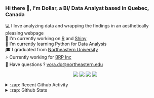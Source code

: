 ### Hi there 👋, I'm Dollar, a BI/ Data Analyst based in Quebec, Canada 

💻 I love analyzing data and wrapping the findings in an aesthetically pleasing webpage <br />
🔭 I'm currently working on [R](https://www.r-project.org/about.html) and [Shiny](https://shiny.rstudio.com/)<br />
🌱 I’m currently learning Python for Data Analysis<br />
🎓 I graduated from [Northeastern University](https://www.northeastern.edu/)<br />
⚡ Currently working for [BRP Inc](https://www.brp.com/)<br />
📧 Have questions ? [vora.do@northeastern.edu](mailto:vora.do@northeastern.edu) <br />

<p align="center">
<a href= "https://www.linkedin.com/in/dollarvora/"><img src="https://img.icons8.com/material-outlined/30/000000/linkedin.png"/></a>
<a href= "https://twitter.com/dollarvora"><img src="https://img.icons8.com/material-outlined/30/000000/twitter.png"/></a>
<a href= "https://www.facebook.com/dollarvora/"><img src="https://img.icons8.com/material-outlined/30/000000/facebook.png"/></a>
<a href= "https://www.instagram.com/dollarvora/"><img src="https://img.icons8.com/material-outlined/30/000000/instagram.png"/></a>
</p>

<details>
  <summary>:zap: Recent Github Activity</summary>
  
<!--START_SECTION:activity-->

</details>


<details>
  <summary>:zap: Github Stats</summary>
<p  align="left">
  <img src="https://github-readme-stats-zeta-three.vercel.app/api/?username=dollarvora&count_private=true&show_icons=true&hide_border=true&title_color=fffffff&icon_color=000000&text_color=000000" alt="github stats"/></br>
</p>
</details>
